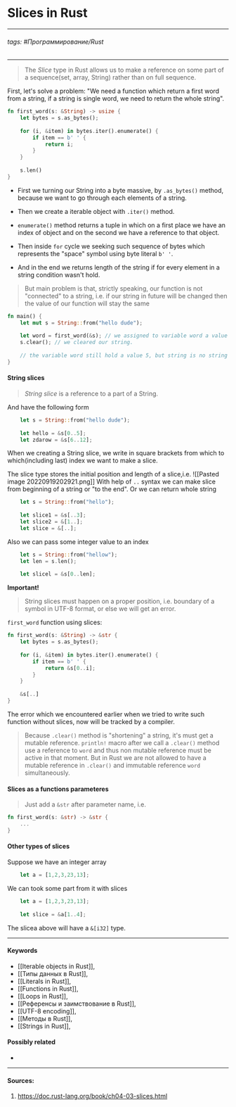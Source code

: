 # Slices in Rust
***
###### tags: #Программирование/Rust  
***
>The *Slice* type in Rust allows us to make a reference on some part of a sequence(set, array, String) rather than on full sequence.

First, let's solve a problem: "We need a function which return a first word from a string, if a string is single word, we need to return the whole string".

```rust
fn first_word(s: &String) -> usize {
	let bytes = s.as_bytes();
	
	for (i, &item) in bytes.iter().enumerate() {
		if item == b' ' {
			return i;	
		}	
	}
	
	s.len()
}
```
- First we turning our String into a byte massive, by `.as_bytes()` method, because we want to go through each elements of a string.

- Then we create a iterable object with `.iter()` method.

- `enumerate()` method returns a tuple in which on a first place we have an index of object and on the second we have a reference to that object.

- Then inside `for` cycle we seeking such sequence of bytes which represents the "space" symbol using byte literal `b' '`.

- And in the end we returns length of the string if for every element in a string condition wasn't hold.

>But main problem is that, strictly speaking, our function is not "connected" to a string, i.e. if our string in future will be changed then the value of our function will stay the same

```rust
fn main() {
	let mut s = String::from("hello dude");
	
	let word = first_word(&s); // we assigned to variable word a value 5.
	s.clear(); // we cleared our string.
	
	// the variable word still hold a value 5, but string is no string
}
```
#### String slices
>*String slice* is a reference to a part of a String.

And have the following form
```rust
	let s = String::from("hello dude");
	
	let hello = &s[0..5];
	let zdarow = &s[6..12];
```
When we creating a String slice, we write in square brackets from which to which(including last) index we want to make a slice.

The slice type stores the initial position and length of a slice,i.e.
![[Pasted image 20220919202921.png]]
With help of `..` syntax we can make slice from beginning of a string or "to the end". Or we can return whole string
```rust
	let s = String::from("hello");
	
	let slice1 = &s[..3];
	let slice2 = &[1..];
	let slice = &[..];
```
Also we can pass some integer value to an index
```rust
	let s = String::from("hellow");
	let len = s.len();
	
	let slicel = &s[0..len];
```
**Important!**
>String slices must happen on a proper position, i.e. boundary of a symbol in UTF-8 format, or else we will get an error.

`first_word` function using slices:
```rust
fn first_word(s: &String) -> &str {
	let bytes = s.as_bytes();
	
	for (i, &item) in bytes.iter().enumerate() {
		if item == b' ' {
			return &s[0..i];	
		}	
	}
	
	&s[..]
}
```
The error which we encountered earlier when we tried to write such function without slices, now will be tracked by a compiler.

>Because `.clear()` method is "shortening" a string, it's must get a mutable reference. `println!` macro after we call a `.clear()` method use a reference to `word` and thus non mutable reference must be active in that moment. But in Rust we are not allowed to have a mutable reference in `.clear()` and immutable reference `word` simultaneously.

#### Slices as a functions parameteres
>Just add a `&str` after parameter name, i.e.

```rust
fn first_word(s: &str) -> &str {
	...
}
```
#### Other types of slices
Suppose we have an integer array 
```rust
	let a = [1,2,3,23,13];
```
We can took some part from it with slices
```rust
	let a = [1,2,3,23,13];
	
	let slice = &a[1..4];
```
The slicea above will have a `&[i32]` type.
***
#### Keywords
- [[Iterable objects in Rust]],
- [[Типы данных в Rust]],
- [[Literals in Rust]],
- [[Functions in Rust]],
- [[Loops in Rust]],
- [[Референсы и заимствование в Rust]],
- [[UTF-8 encoding]],
- [[Методы в Rust]],
- [[Strings in Rust]],
#### Possibly related
- 
***
#### Sources:
1. https://doc.rust-lang.org/book/ch04-03-slices.html